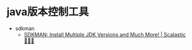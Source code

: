 #  java版本控制工具
- sdkman
	- [SDKMAN: Install Multiple JDK Versions and Much More! | Scalastic 👨🏻‍💻](https://scalastic.io/en/installer-java-sdkman/)